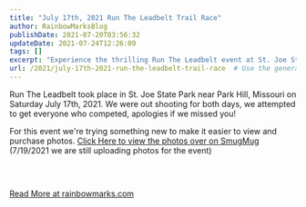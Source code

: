 ```yaml
---
title: "July 17th, 2021 Run The Leadbelt Trail Race"
author: RainbowMarksBlog
publishDate: 2021-07-20T03:56:32
updateDate: 2021-07-24T12:26:09
tags: []
excerpt: "Experience the thrilling Run The Leadbelt event at St. Joe State Park in Missouri on July 17th, 2021! Check out and purchase event photos on SmugMug. Read more at rainbowmarks.com."
url: /2021/july-17th-2021-run-the-leadbelt-trail-race  # Use the generated URL with year
---
```

<p>Run The Leadbelt took place in St. Joe State Park near Park Hill, Missouri on Saturday July 17th, 2021. We were out shooting for both days, we attempted to get everyone who competed, apologies if we missed you!</p>  <p>For this event we're trying something new to make it easier to view and purchase photos. <a href="https://rainbowmarks.smugmug.com/2021-Run-the-Leadbelt/">Click Here to view the photos over on SmugMug</a> (7/19/2021 we are still uploading photos for the event)</p>  <h3 id="slideshow">&nbsp;</h3>  <a href="https://rainbowmarks.com/Events/2021/07/July-17-2021-Run-The-Leadbelt">Read More at rainbowmarks.com</a>


